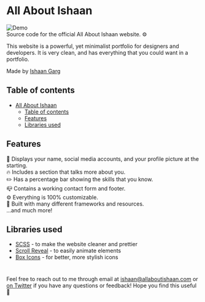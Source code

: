 # All About Ishaan
![Demo](https://allaboutishaan.com/assets/img/preview.png)
<br>
Source code for the official All About Ishaan website. ⚙️

This website is a powerful, yet minimalist portfolio for designers and developers. It is very clean, and has everything that you could want in a portfolio.

Made by [Ishaan Garg](https://twitter.com/allaboutishaan)

[//]: # (ProductHunt link here)

## Table of contents
- [All About Ishaan](#all-about-ishaan)
  - [Table of contents](#table-of-contents)
  - [Features](#features)
  - [Libraries used](#libraries-used)

## Features
📛 Displays your name, social media accounts, and your profile picture at the starting.<br>
🔥 Includes a section that talks more about you.<br>
✏️ Has a percentage bar showing the skills that you know.<br>
📪 Contains a working contact form and footer.<br>
⚙️ Everything is 100% customizable.<br>
💎 Built with many different frameworks and resources.<br>
...and much more!<br>

## Libraries used

- [SCSS](https://sass-lang.com/) -  to make the website cleaner and prettier
- [Scroll Reveal](https://scrollrevealjs.org/) - to easily animate elements
- [Box Icons](https://boxicons.com/) - for better, more stylish icons

#
 Feel free to reach out to me through email at ishaan@allaboutishaan.com or [on Twitter](https://twitter.com/allaboutishaan) if you have any questions or feedback! Hope you find this useful 💙
